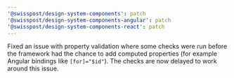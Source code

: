 ```yaml
---
'@swisspost/design-system-components': patch
'@swisspost/design-system-components-angular': patch
'@swisspost/design-system-components-react': patch
---
```


Fixed an issue with property validation where some checks were run before the framework had the chance to add computed properties (for example Angular bindings like `[for]="$id"`). The checks are now delayed to work around this issue.
